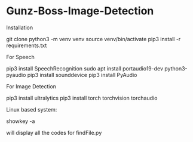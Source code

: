 # Gunz-Boss-Image-Detection

Installation

git clone
python3 -m venv venv
source venv/bin/activate
pip3 install -r requirements.txt

For Speech

pip3 install SpeechRecognition
sudo apt install portaudio19-dev python3-pyaudio
pip3 install sounddevice
pip3 install PyAudio

For Image Detection

pip3 install ultralytics
pip3 install torch torchvision torchaudio

Linux based system:

showkey -a

will display all the codes for findFile.py
